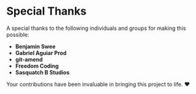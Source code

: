 # Special Thanks

A special thanks to the following individuals and groups for making this possible:

* **Benjamin Swee**
* **Gabriel Aguiar Prod**
* **git-amend**
* **Freedom Coding**
* **Sasquatch B Studios**

Your contributions have been invaluable in bringing this project to life. ❤️
